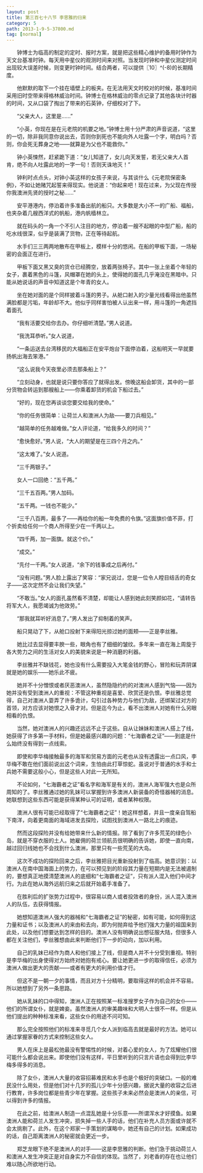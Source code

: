 ```yaml
---
layout: post
title: 第三百七十八节 李思雅的归来
category: 5
path: 2013-1-9-5-37800.md
tag: [normal]
---
```


　　钟博士为临高的制定的定时、报时方案，就是把这些精心维护的备用时钟作为天文台基准时钟。每天用中星仪的观测时间来对照。当发现时钟和中星仪测定时间出现较大误差时候，则变更时钟时间。结合两者，可以提供〖10〗^(-8)的长期精度。

　　他默默的取下一个挂在墙壁上的板夹。在无法用天文时校对的时候，基准时间采用旧时空带来得格林威治时间。钟博士在格林威治的零点记录了其他各块计时器的时间，又从口袋了掏出了带来的石英钟，仔细校对了下。

　　“父亲大人，这里是……”

　　“小英，你现在是在元老院的机要之地。”钟博士用十分严肃的声音说道，“这里的一切，除非我同意你说出去，否则你到死也不能向外人吐露一个字，明白吗？否则，你会死无葬身之地——就算是为父也不能救你。”

　　钟小英悚然，赶紧跪下道：“女儿知道了，女儿向天发誓，若无父亲大人首肯，绝不向人吐露此地的一字一句！否则天诛地灭！”

　　钟利时点点头，对钟小英这样的女孩子来说，与其谈什么《元老院保密条例》，不如让她赌咒起誓来得现实。他说道：“你起来吧！现在过来，为父现在传授你我澳洲先贤的授时之秘……”

　　安平港港内，停泊着许多准备出航的船只。大多数是大小不一的广船、福船，也夹杂着几艘西洋式的帆船，港内帆樯林立。

　　就在码头的一角一个不引人注目的地方，停泊着一艘不起眼的中型广船，船的吃水线很深，似乎是装满了货物，正在等待起航。

　　水手们三三两两地散布在甲板上，模样十分的悠闲。在船的甲板下面，一场秘密的会面正在进行。

　　甲板下面又黑又臭的货仓已经腾空，放着两张椅子。其中一张上坐着个年轻的女子，裹着黑色的斗篷，风帽罩在她的头上，使得她的面孔几乎淹没在黑暗中。只能从她说话的声音中知道这是个年青的女人。

　　坐在她对面的是个同样披着斗篷的男子。从舱口射入的少量光线看得出他虽然满脸都是污垢，年龄却不大。他似乎同样害怕被人认出来一样，用斗篷的一角遮挡着面孔

　　“我有活要交给你去办。你仔细听清楚。”男人说道。

　　“我洗耳恭听。”女人说道，

　　“一条运送去台湾移民的大福船正在安平炮台下面停泊着，这船明天一早就要扬帆出海去笨港。”

　　“这么说我今天夜里必须去那条船上？”

　　“立刻动身，也就是说只要你答应了就得出发。傍晚这船会卸货，其中的一部分货物会转运到那艘船上——你乘着卸货的机会下船过去。”

　　“好的，现在您再谈谈您要交给我的使命。”

　　“你的任务很简单：让荷兰人和澳洲人为敌——要刀兵相见。”

　　“越简单的任务越难做。”女人评论道，“给我多久的时间？”

　　“愈快愈好。”男人说，“大人的期望是在三四个月之内。”

　　“这太难了。”女人说道。

　　“三千两银子。”

　　女人一口回绝：“五千两。”

　　“三千五百两。”男人加码。

　　“五千两。一钱也不能少。”

　　“三千八百两，最多了——再给你的船一年免费的令旗。”这面旗价值不菲，打个折卖给任何一个商人所得至少在一千两以上。

　　“四千两，加一面旗。就这个价。”

　　“成交。”

　　“先付一千两。”女人说道，“余下的钱事成之后再付。”

　　“没有问题。”男人脸上露出了笑容：“家兄说过，您是一位令人瞠目结舌的奇女子——这次定然不会让我们失望。”

　　“不敢当。”女人的面孔虽然看不清楚，却能让人感到她此刻笑颜如花，“请转告将军大人，我愿竭诚为他效劳。”

　　“那我就耳听好消息了。”男人发出了抑制着的笑声。

　　船只晃动了下，从舱口投射下来得阳光掠过她的面颊——正是李丝雅。

　　她比过去显得要丰腴一些，眼角也有了细细的皱纹。多年来一直在海上周旋于各大势力之间的生活对女人的美貌来说是一种消磨的利器。

　　李丝雅并不缺钱花，她也没有什么需要投入大笔金钱的野心，冒险和玩弄阴谋就是她的娱乐——她乐此不疲。

　　她并不十分憎恨或者厌恶澳洲人，虽然隐隐约约的对澳洲人感到气恼——因为她并没有受到澳洲人的重视：不管这种重视是喜爱、欣赏还是仇恨。李丝雅总觉得，自己对澳洲人耍弄了许多诡计，勾引过各种势力与他们为敌，还绑架过对方的首领，对方应该对她恨之入骨才对。但是迄今为止，看不出澳洲人对她有什么另眼相看的仇恨。

　　当然，她对澳洲人的兴趣还远远不止于这些。自从让妹妹和澳洲人搭上了线，她获得了许多第一手材料，但是她最感兴趣的问题：“七海霸者之证”——到底是什么始终没有得到一点线索。

　　即使和李华梅接触最多的海军和贸易方面的元老也从没有透露出一点口风，李华梅不敢在他们面前说出这个词来，生怕由此打草惊蛇。虽说对于普通的水手和士兵她不需要这般小心，但是这些人对此一无所知。

　　不论如何，“七海霸者之证”看名字和海军是有关的，澳洲人海军强大也是众所周知的了。李丝雅通过她的乳妹可以掌握到许多澳洲人新装备的奇怪器械的消息。她联想到这些东西可能是获得某种认可的证明，或者某种权限。

　　澳洲人很有可能已经取得了“七海霸者之证”！她这样想着，并且一度亲自驾船下南洋，向着更南面的海域进发去探险，试图找到澳洲人一路北上的痕迹。

　　然而这段探险并没有给她带来什么新的情报。除了看到了许多荒芜的绿色小岛，就是不穿衣服的土人。她雇佣的荷兰领航员很明确的告诉她，即使一直向南，越过回归线她也不会找到什么澳洲，那里只有一些荒芜的大岛。

　　这次不成功的探险回来之后，李丝雅把目光重新投射到了临高。她意识到：以澳洲人在南中国海面上的势力，在可以预见到的阶段其力量在短期内是无法被遏制的，要想真正地摸清楚澳洲人的底细和“七海霸者之证”，只有派人混入他们中间才行。为此在她从海外远航归来之后就开始着手准备了。

　　在胜利后的扩张势力过程中，很容易以商人或者投效者的身份，派人混入澳洲人的队伍，去获得情报。 

　　她想知道澳洲人强大的器械和“七海霸者之证”的秘密，如有可能，如何得到这力量和证书；以及澳洲人的来由和去向，即为何抛弃给予他们强大力量的祖国来到此处，以及他们想要达到怎样的目的。澳洲人没有明确说出想征服大陆，但很多人都在关注他们，李丝雅想由此来判断他们下一步的动向，加以利用。

　　自己的乳妹已经作为商人和他们接上了线，但是商人并不十分受到重视。特别是李华梅的出身使得对方始终对她抱有戒心。要让她更进一步的取得信任，必须为澳洲人做出更大的贡献——或者有更大的利用价值才行。

　　但这不是一朝一夕的事情，而且对方十分精明，要取得这样的机会并不容易。所以她想到了另外一条思路。

　　她从乳妹的口中得知，澳洲人正在按照某一标准搜罗女子作为自己的女仆——他们的所谓女仆，就是婢妾。虽然澳洲人的审美趣味和大明人士很不一样。但是从他们提出的种种标准来看，这些女仆的用途不问可知。

　　那么完全按照他们的标准来寻觅几个女人派到临高去就是最好的方法。她可以通过掌握家眷的方式来控制这些女人。

　　男人在床上是最松弛最没有警惕性的时候，对着心爱的女人，为了炫耀他们很可能什么都会说出来。即使他们没有这样，平日里听到的只言片语也会得到比李华梅多得多的消息。

　　除了女仆，澳洲人大量的收容招募难民和水手也是个极好的突破口。一般的难民没什么用处，但是他们对十几岁的孤儿少年十分感兴趣，据说大量的收容之后进行教育，许多岗位都是些青少年在掌握。这些孩子未来必然会是澳洲人的亲信，可以得到许多的情报。

　　在此之前，给澳洲人制造一点混乱她是十分乐意——所谓浑水才好摸鱼。如果澳洲人能和荷兰人发生冲突，损失掉一些人手的话，他们在补充人员方面或许就不会太挑剔了。此外，在这个郑家一手策划的谋略中，她还有自己的计划。如果成功的话，自己距离澳洲人的秘密就会更近一步。

　　郑芝龙眼下绝不是澳洲人的对手——这是李思雅的判断。他们急于挑动荷兰人和澳洲人发生冲突正是对自身实力不自信的体现。当然了，刘老香的存在也让他们难以随心所欲地行动。
